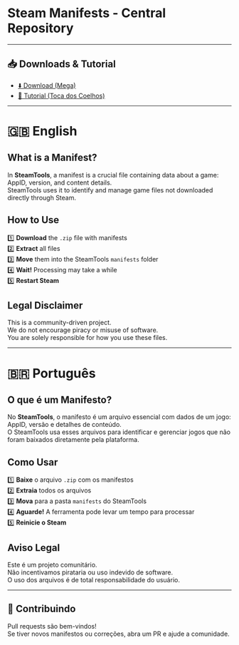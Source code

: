 # Steam Manifests - Central Repository

---

## 📥 Downloads & Tutorial

- [⬇️ Download (Mega)](https://mega.nz/file/DU8WhLwa#C7PvhEAsXdshmpeXOOXwCyIgFZj310oyydoSvOux-SA)  
- [📖 Tutorial (Toca dos Coelhos)](https://tocadoscoelhos.io/steam-tools/)

---

# 🇬🇧 English

## What is a Manifest?

In **SteamTools**, a manifest is a crucial file containing data about a game:  
AppID, version, and content details.  
SteamTools uses it to identify and manage game files not downloaded directly through Steam.

## How to Use

1️⃣ **Download** the `.zip` file with manifests  
2️⃣ **Extract** all files  
3️⃣ **Move** them into the SteamTools `manifests` folder  
4️⃣ **Wait!** Processing may take a while  
5️⃣ **Restart Steam**

## Legal Disclaimer

This is a community-driven project.  
We do not encourage piracy or misuse of software.  
You are solely responsible for how you use these files.  

---

# 🇧🇷 Português

## O que é um Manifesto?

No **SteamTools**, o manifesto é um arquivo essencial com dados de um jogo:  
AppID, versão e detalhes de conteúdo.  
O SteamTools usa esses arquivos para identificar e gerenciar jogos que não foram baixados diretamente pela plataforma.

## Como Usar

1️⃣ **Baixe** o arquivo `.zip` com os manifestos  
2️⃣ **Extraia** todos os arquivos  
3️⃣ **Mova** para a pasta `manifests` do SteamTools  
4️⃣ **Aguarde!** A ferramenta pode levar um tempo para processar  
5️⃣ **Reinicie o Steam**  

## Aviso Legal

Este é um projeto comunitário.  
Não incentivamos pirataria ou uso indevido de software.  
O uso dos arquivos é de total responsabilidade do usuário.  

---

## 🤝 Contribuindo

Pull requests são bem-vindos!  
Se tiver novos manifestos ou correções, abra um PR e ajude a comunidade.
